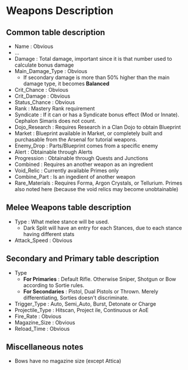 # Weapons Description

## Common table description
- Name : Obvious
- ...
- Damage : Total damage, important since it is that number used to calculate bonus damage
- Main_Damage_Type : Obvious
  - If secondary damage is more than 50% higher than the main damage type, it becomes **Balanced**
- Crit_Chance : Obvious
- Crit_Damage : Obvious
- Status_Chance : Obvious
- Rank : Mastery Rank requirement
- Syndicate : If it can or has a Syndicate bonus effect (Mod or Innate). Cephalon Simaris does not count.
- Dojo_Research : Requires Research in a Clan Dojo to obtain Blueprint
- Market : Blueprint available in Market, or completely built and purchasable from the Arsenal for tutorial weapons.
- Enemy_Drop : Parts/Blueprint comes from a specific enemy
- Alert : Obtainable through Alerts
- Progression : Obtainable through Quests and Junctions
- Combined : Requires an another weapon as an ingredient
- Void_Relic : Currently available Primes only
- Combine_Part : Is an ingedient of another weapon
- Rare_Materials : Requires Forma, Argon Crystals, or Tellurium. Primes also noted here (because the void relics may become unobtainable)

## Melee Weapons table description
- Type : What melee stance will be used.
  - Dark Split will have an entry for each Stances, due to each stance having different stats
- Attack_Speed : Obvious

## Secondary and Primary table description
- Type
  - **For Primaries** : Default Rifle. Otherwise Sniper, Shotgun or Bow according to Sortie rules.
  - **For Secondaries** : Pistol, Dual Pistols or Thrown. Merely differentiating, Sorties doesn't discriminate.
- Trigger_Type : Auto, Semi_Auto, Burst, Detonate or Charge
- Projectile_Type : Hitscan, Project ile, Continuous or AoE
- Fire_Rate : Obvious
- Magazine_Size : Obvious
- Reload_Time : Obvious

## Miscellaneous notes
- Bows have no magazine size (except Attica)
